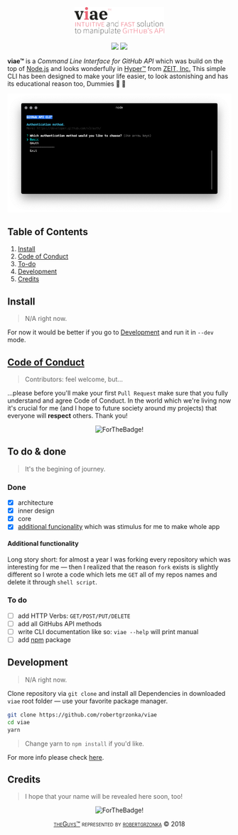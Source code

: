 <p align="center">
	<img src="img/viae.svg" alt="viae" width="40%" />
</p>

<p align="center">
	<img src="https://travis-ci.com/robertgrzonka/viae.svg?token=jWUEHymyCccdPnKpAs3v&branch=master"> <img src="https://img.shields.io/badge/contributions-welcome-brightgreen.svg?style=flat">
</p>

__viae™__ is a _Command Line Interface for GitHub API_ which was build on the top of [Node.js][Node.js Homepage] and looks wonderfully in [Hyper™][Hyper Homepage] from [ZEIT, Inc.][Zeit, Inc.] This simple CLI has been designed to make your life easier, to look astonishing and has its educational reason too, Dummies :black_heart: :monkey:

<div align="center"><img alt="Hyper™" src="img/viae-and-hyper.png" /></div>

## Table of Contents

1. [Install](#install)
2. [Code of Conduct](#code-of-conduct)
3. [To-do](#to-do)
4. [Development](#development)
5. [Credits](#credits)

## Install

> N/A right now.

For now it would be better if you go to [Development](#Development) and run it in `--dev` mode.

## [Code of Conduct][Contributors Guide]

> Contributors: feel welcome, but...

...please before you'll make your first `Pull Request` make sure that you fully understand and agree Code of Conduct. In the world which we're living now it's crucial for me (and I hope to future society around my projects) that everyone will **respect** others. Thank you!

<p align="center">
	<img src="https://forthebadge.com/images/badges/built-with-love.svg" alt="ForTheBadge!" />
</p>

## To do & done

> It's the begining of journey.

### Done

- [x] architecture
- [x] inner design
- [x] core
- [x] [additional funcionality](#additional-functionality) which was stimulus for me to make whole app

#### Additional functionality
Long story short: for almost a year I was forking every repository which was interesting for me — then I realized that the reason `fork` exists is slightly different so I wrote a code which lets me `GET` all of my repos names and delete it through `shell script`. 

### To do

- [ ] add HTTP Verbs: `GET/POST/PUT/DELETE`
- [ ] add all GitHubs API methods
- [ ] write CLI documentation like so: `viae --help` will print manual
- [ ] add [npm][npm] package

## Development

> N/A right now.

Clone repository via `git clone` and install all Dependencies in downloaded `viae` root folder — use your favorite package manager.

```zsh
git clone https://github.com/robertgrzonka/viae
cd viae
yarn
```

> Change yarn to `npm install` if you'd like.

For more info please check [here][Contributors Guide].

## Credits

> I hope that your name will be revealed here soon, too!

<p align="center">
	<img src="https://forthebadge.com/images/badges/you-didnt-ask-for-this.svg" alt="ForTheBadge!" />
</p>

<p align="center" style="font-variant: small-caps"><a href="https://github.com/theguysdesign">theGuys™</a> represented by <a href="mailto: robert@theguys.sh">robertgrzonka</a> © 2018</p>

[ZEIT, Inc.]: https://zeit.co
[Contributors Guide]: CONTRIBUTING.md
[Node.js Homepage]: https://nodejs.org
[Hyper Homepage]: https://hyper.is
[npm]: https://npmjs.com
[theGuys]: https://github.com/theguysdesign
